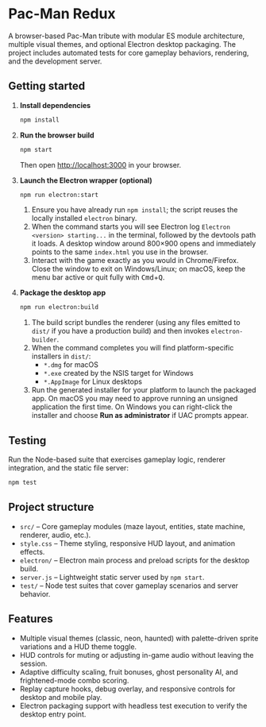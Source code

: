 # Pac-Man Redux

A browser-based Pac-Man tribute with modular ES module architecture, multiple visual themes, and optional Electron desktop packaging. The project includes automated tests for core gameplay behaviors, rendering, and the development server.

## Getting started

1. **Install dependencies**
   ```bash
   npm install
   ```
2. **Run the browser build**
   ```bash
   npm start
   ```
   Then open <http://localhost:3000> in your browser.
3. **Launch the Electron wrapper (optional)**
   ```bash
   npm run electron:start
   ```
   1. Ensure you have already run `npm install`; the script reuses the locally installed `electron` binary.
   2. When the command starts you will see Electron log `Electron <version> starting...` in the terminal, followed by the devtools
      path it loads. A desktop window around 800×900 opens and immediately points to the same `index.html` you use in the browser.
   3. Interact with the game exactly as you would in Chrome/Firefox. Close the window to exit on Windows/Linux; on macOS, keep the
      menu bar active or quit fully with <kbd>Cmd</kbd>+<kbd>Q</kbd>.

4. **Package the desktop app**
   ```bash
   npm run electron:build
   ```
   1. The build script bundles the renderer (using any files emitted to `dist/` if you have a production build) and then invokes
      `electron-builder`.
   2. When the command completes you will find platform-specific installers in `dist/`:
      - `*.dmg` for macOS
      - `*.exe` created by the NSIS target for Windows
      - `*.AppImage` for Linux desktops
   3. Run the generated installer for your platform to launch the packaged app. On macOS you may need to approve running an
      unsigned application the first time. On Windows you can right-click the installer and choose **Run as administrator** if UAC
      prompts appear.

## Testing

Run the Node-based suite that exercises gameplay logic, renderer integration, and the static file server:

```bash
npm test
```

## Project structure

- `src/` – Core gameplay modules (maze layout, entities, state machine, renderer, audio, etc.).
- `style.css` – Theme styling, responsive HUD layout, and animation effects.
- `electron/` – Electron main process and preload scripts for the desktop build.
- `server.js` – Lightweight static server used by `npm start`.
- `test/` – Node test suites that cover gameplay scenarios and server behavior.

## Features

- Multiple visual themes (classic, neon, haunted) with palette-driven sprite variations and a HUD theme toggle.
- HUD controls for muting or adjusting in-game audio without leaving the session.
- Adaptive difficulty scaling, fruit bonuses, ghost personality AI, and frightened-mode combo scoring.
- Replay capture hooks, debug overlay, and responsive controls for desktop and mobile play.
- Electron packaging support with headless test execution to verify the desktop entry point.


